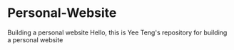 # Personal-Website
Building a personal website
Hello, this is Yee Teng's repository for building a personal website